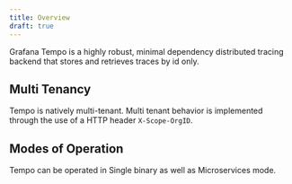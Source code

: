 ```yaml
---
title: Overview
draft: true
---
```


Grafana Tempo is a highly robust, minimal dependency distributed tracing backend that stores and retrieves traces by id only.

## Multi Tenancy

Tempo is natively multi-tenant. Multi tenant behavior is implemented through the use of
a HTTP header `X-Scope-OrgID`.

## Modes of Operation

Tempo can be operated in Single binary as well as Microservices mode.
